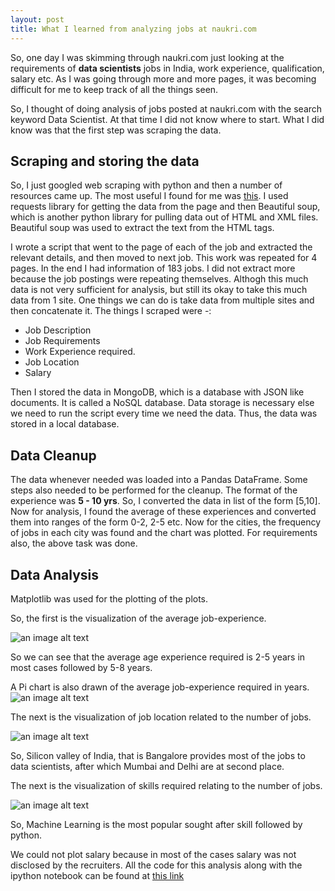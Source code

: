 ```yaml
---
layout: post
title: What I learned from analyzing jobs at naukri.com
---
```


So, one day I was skimming through naukri.com just looking at the requirements of **data scientists** jobs in India, work experience, qualification, salary etc. As I was going through more and more pages, it was becoming difficult for me to keep track of all the things seen.

So, I thought of doing analysis of jobs posted at naukri.com with the search keyword Data Scientist. At that time I did not know where to start. What I did know was that the first step was scraping the data.

## Scraping and storing the data

So, I just googled web scraping with python and then a number of resources came up. The most useful I found for me was [this](https://www.dataquest.io/blog/web-scraping-tutorial-python/). I used requests library for getting the data from the page and then Beautiful soup, which is another python library for pulling data out of HTML and XML files. Beautiful soup was used to extract the text from the HTML tags. 

I wrote a script that went to the page of each of the job and extracted the relevant details, and then moved to next job. This work was repeated for 4 pages. In the end I had information of 183 jobs. I did not extract more because the job postings were repeating themselves. Althogh this much data is not very sufficient for analysis, but still its okay to take this much data from 1 site. One things we can do is take data from multiple sites and then concatenate it. 
 The things I scraped were -:
- Job Description
- Job Requirements
- Work Experience required.
- Job Location
- Salary

Then I stored the data in MongoDB, which is a database with JSON like documents. It is called a NoSQL database. Data storage is necessary else we need to run the script every time we need the data. Thus, the data was stored in a local database. 

## Data Cleanup

The data whenever needed was loaded into a Pandas DataFrame.
Some steps also needed to be performed for the cleanup. The format of the experience was **5 - 10 yrs**. So, I converted the data in list of the form [5,10]. Now for analysis, I found the average of these experiences and converted them into ranges of the form 0-2, 2-5 etc. Now for the cities, the frequency of jobs in each city was found and the chart was plotted.
For requirements also, the above task was done.

## Data Analysis

Matplotlib was used for the plotting of the plots.

So, the first is the visualization of the average job-experience.

![an image alt text]({{site.baseurl}}/images/Selection_006.png)

So we can see that the average age experience required is 2-5 years in most cases followed by 5-8 years.

A Pi chart is also drawn of the average job-experience required in years.
![an image alt text]({{site.baseurl}}/images/Selection_007.png)

The next is the visualization of job location related to the number of jobs.

![an image alt text]({{site.baseurl}}/images/Selection_008.png)

So, Silicon valley of India, that is Bangalore provides most of the jobs to data scientists, after which Mumbai and Delhi are at second place.


The next is the visualization of skills required relating to the number of jobs. 

![an image alt text]({{site.baseurl}}/images/Selection_009.png)

So, Machine Learning is the most popular sought after skill followed by python. 

We could not plot salary because in most of the cases salary was not disclosed by the recruiters. 
All the code for this analysis along with the ipython notebook can be found at [this link](https://github.com/abhinavbh08/naukri-analysis)
